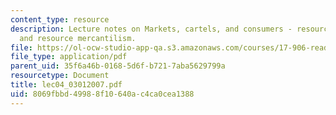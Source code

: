```yaml
---
content_type: resource
description: Lecture notes on Markets, cartels, and consumers - resource nationalism
  and resource mercantilism.
file: https://ol-ocw-studio-app-qa.s3.amazonaws.com/courses/17-906-reading-seminar-in-social-science-the-geopolitics-and-geoeconomics-of-global-energy-spring-2007/8069fbbd49988f10640ac4ca0cea1388_lec04_03012007.pdf
file_type: application/pdf
parent_uid: 35f6a46b-0168-5d6f-b721-7aba5629799a
resourcetype: Document
title: lec04_03012007.pdf
uid: 8069fbbd-4998-8f10-640a-c4ca0cea1388
---
```

